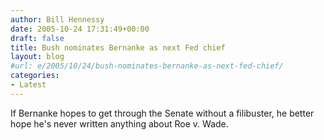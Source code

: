 ```yaml
---
author: Bill Hennessy
date: 2005-10-24 17:31:49+00:00
draft: false
title: Bush nominates Bernanke as next Fed chief
layout: blog
#url: e/2005/10/24/bush-nominates-bernanke-as-next-fed-chief/
categories:
- Latest
---
```


If Bernanke hopes to get through the Senate without a filibuster, he better hope he's never written anything about Roe v. Wade.
